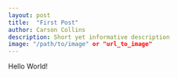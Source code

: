 ```yaml
---
layout: post
title:  "First Post"
author: Carson Collins
description: Short yet informative description
image: "/path/to/image" or "url_to_image"
--- 
```

Hello World!
